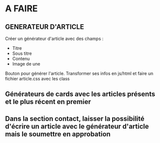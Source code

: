 # A FAIRE

## GENERATEUR D'ARTICLE
Créer un générateur d'article avec des champs : 
- Titre
- Sous titre
- Contenu
- Image de une

Bouton pour générer l'article. Transformer ses infos en js/html et faire un fichier article.css avec les class


## Générateurs de cards avec les articles présents et le plus récent en premier

## Dans la section contact, laisser la possibilité d'écrire un article avec le générateur d'article mais le soumettre en approbation